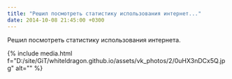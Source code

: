 ```yaml
---
title: "Решил посмотреть статистику использования интернет..."
date: 2014-10-08 21:45:00 +0300
---
```


Решил посмотреть статистику использования интернета.

{% include media.html f="D:/site/GiT/whiteldragon.github.io/assets/vk_photos/2/0uHX3nDCx5Q.jpg" alt="" %}
